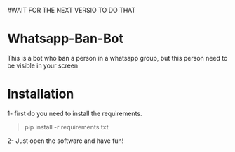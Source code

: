 #WAIT FOR THE NEXT VERSIO TO DO THAT

# Whatsapp-Ban-Bot
This is a bot who ban a person in a whatsapp group, but this person need to be visible in your screen

# Installation

1- first do you need to install the requirements.

> pip install -r requirements.txt

2- Just open the software and have fun!
